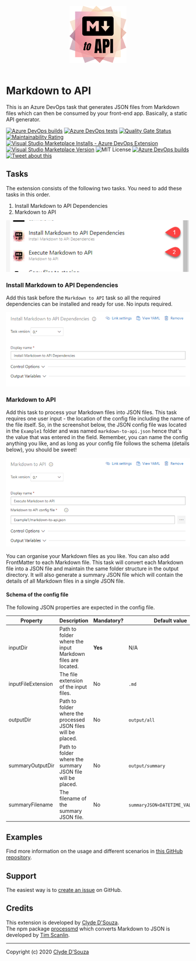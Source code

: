 <div align="center">
	<br>
	<img width="156" src="https://raw.githubusercontent.com/ClydeDz/markdown-to-api/main/images/icon.png" alt="Markdown to API Azure DevOps Task icon">
	<br>
	<br>
</div>

# Markdown to API 
This is an Azure DevOps task that generates JSON files from Markdown files which can then be consumed by your front-end app. Basically, a static API generator.  

[![Azure DevOps builds](https://img.shields.io/azure-devops/build/clydedsouza/e3d74bc0-b833-41ea-8ec1-0d74115d662a/33?logo=Azure%20DevOps)](https://clydedsouza.visualstudio.com/Markdown%20to%20API/_build) 
[![Azure DevOps tests](https://img.shields.io/azure-devops/tests/clydedsouza/Markdown%2520to%2520API/33?logo=Azure%20DevOps)](https://clydedsouza.visualstudio.com/Markdown%20to%20API/_build) 
[![Quality Gate Status](https://sonarcloud.io/api/project_badges/measure?project=ClydeDz_markdown-to-api&metric=alert_status)](https://sonarcloud.io/dashboard?id=ClydeDz_markdown-to-api) 
[![Maintainability Rating](https://sonarcloud.io/api/project_badges/measure?project=ClydeDz_markdown-to-api&metric=sqale_rating)](https://sonarcloud.io/dashboard?id=ClydeDz_markdown-to-api) 
[![Visual Studio Marketplace Installs - Azure DevOps Extension](https://img.shields.io/visual-studio-marketplace/azure-devops/installs/total/clydedsouza.markdown-to-api?color=brightgreen&logo=visual%20studio)](http://bit.ly/md-to-api) 
[![Visual Studio Marketplace Version](https://img.shields.io/visual-studio-marketplace/v/clydedsouza.markdown-to-api?color=brightgreen&logo=visual%20studio)](http://bit.ly/md-to-api)
![MIT License](https://img.shields.io/static/v1.svg?label=📜%20License&message=MIT&color=informational) 
[![Azure DevOps builds](https://img.shields.io/azure-devops/build/clydedsouza/e3d74bc0-b833-41ea-8ec1-0d74115d662a/34?logo=Azure%20Pipelines&label=demo)](https://clydedsouza.visualstudio.com/Markdown%20to%20API/_build?definitionId=34&_a=summary) 
[![Tweet about this](https://img.shields.io/static/v1.svg?label=Tweet%20about%20this&message=🎵&color=blue&logo=twitter&style=social)](https://ctt.ac/jnf7U)      
            
## Tasks
The extension consists of the following two tasks. You need to add these tasks in this order. 
1. Install Markdown to API Dependencies   
2. Markdown to API   
   
![tasks](https://raw.githubusercontent.com/ClydeDz/markdown-to-api/main/images/markdowntoapitasks.png)   
     
### Install Markdown to API Dependencies   
Add this task before the `Markdown to API` task so all the required dependencies can be installed and ready for use. No inputs required.  
   
![tasks](https://raw.githubusercontent.com/ClydeDz/markdown-to-api/main/images/markdowntoapitasks-install.png)   
  
 
### Markdown to API     
Add this task to process your Markdown files into JSON files. This task requires one user input - the location of the config file including the name of the file itself. So, in the screenshot below, the JSON config file was located in the `Example1` folder and was named `markdown-to-api.json` hence that's the value that was entered in the field. Remember, you can name the config anything you like, and as long as your config file follows the schema (details below), you should be sweet!  
   
![tasks](https://raw.githubusercontent.com/ClydeDz/markdown-to-api/main/images/markdowntoapitasks-process.png)   

You can organise your Markdown files as you like. You can also add FrontMatter to each Markdown file. This task will convert each Markdown file into a JSON file and maintain the same folder structure in the output directory. It will also generate a summary JSON file which will contain the details of all Markdown files in a single JSON file.  
    
#### Schema of the config file
The following JSON properties are expected in the config file.  
     
| Property           | Description                                                   | Mandatory? | Default value |    
|--------------------|---------------------------------------------------------------|------------|---------------|   
| inputDir           | Path to folder where the input Markdown files are located.    | **Yes**    | N/A           |   
| inputFileExtension | The file extension of the input files.                        | No         | `.md`        |    
| outputDir          | Path to folder where the processed JSON files will be placed. | No         | `output/all`  |   
| summaryOutputDir   | Path to folder where the summary JSON file will be placed.    | No         | `output/summary`  |   
| summaryFilename    | The filename of the summary JSON file.                        | No         | `summaryJSON<DATETIME_VALUE>.json`          |    

       
## Examples   
Find more information on the usage and different scenarios in [this GitHub repository](https://github.com/ClydeDz/markdown-to-api-examples).   

## Support  
The easiest way is to [create an issue](https://github.com/ClydeDz/markdown-to-api/issues/new/choose) on GitHub.  

## Credits
This extension is developed by [Clyde D'Souza](https://twitter.com/clydedz).    
The npm package [processmd](https://www.npmjs.com/package/processmd) which converts Markdown to JSON is developed by [Tim Scanlin](https://github.com/tscanlin).   
     
---    
Copyright (c) 2020 [Clyde D'Souza](https://twitter.com/clydedz)